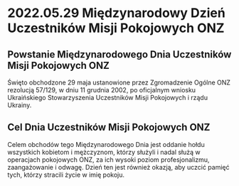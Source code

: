 # 2022.05.29 Międzynarodowy Dzień Uczestników Misji Pokojowych ONZ

## Powstanie Międzynarodowego Dnia Uczestników Misji Pokojowych ONZ

Święto obchodzone 29 maja ustanowione przez Zgromadzenie Ogólne ONZ rezolucją 57/129, w dniu 11 grudnia 2002, po oficjalnym wniosku Ukraińskiego Stowarzyszenia Uczestników Misji Pokojowych i rządu Ukrainy.

## Cel Dnia Uczestników Misji Pokojowych ONZ

Celem obchodów tego Międzynarodowego Dnia jest oddanie hołdu wszystkich kobietom i mężczyznom, którzy służyli i nadal służą w operacjach pokojowych ONZ, za ich wysoki poziom profesjonalizmu, zaangażowanie i odwagę. Dzień ten jest również okazją, aby uczcić pamięć tych, którzy stracili życie w imię pokoju.